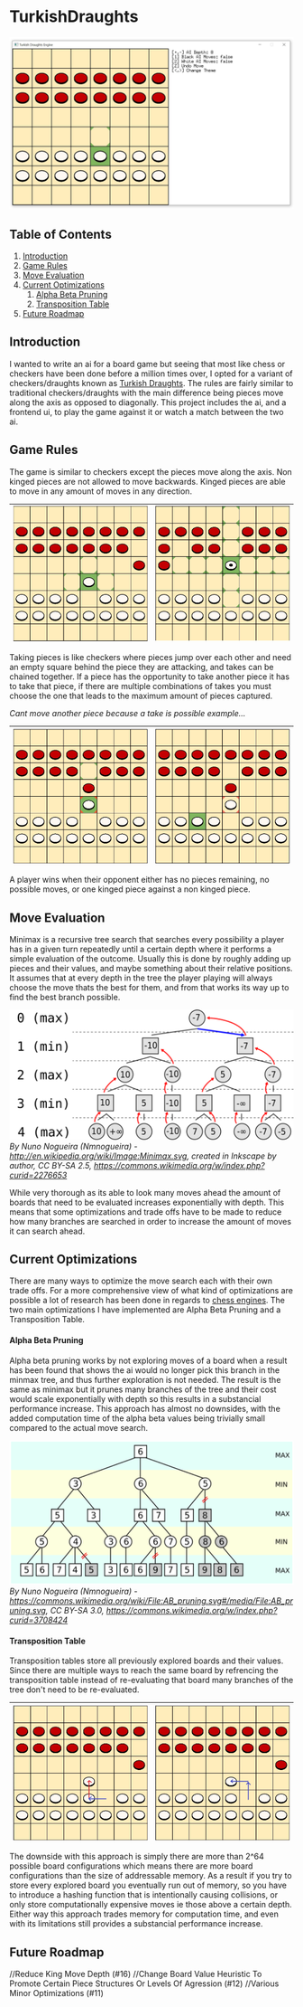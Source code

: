 # TurkishDraughts

![](docs/preview.jpg)

## Table of Contents
1. [Introduction](#introduction)
2. [Game Rules](#game-rules)
3. [Move Evaluation](#move-evaluation)
4. [Current Optimizations](#current-optimizations)
	1. [Alpha Beta Pruning](#alpha-beta-pruning)
	2. [Transposition Table](#transposition-table)
5. [Future Roadmap](#future-roadmap)

## Introduction

I wanted to write an ai for a board game but seeing that most like chess or checkers have been done before a million times over, I opted for a variant of checkers/draughts known as [Turkish Draughts](https://en.wikipedia.org/wiki/Turkish_draughts). The rules are fairly similar to traditional checkers/draughts with the main difference being pieces move along the axis as opposed to diagonally. This project includes the ai, and a frontend ui, to play the game against it or watch a match between the two ai.

## Game Rules

The game is similar to checkers except the pieces move along the axis. Non kinged pieces are not allowed to move backwards. Kinged pieces are able to move in any amount of moves in any direction.

![](docs/pawnmoves.jpg) | ![](docs/kingmoves.jpg)
:-: | :-: 

Taking pieces is like checkers where pieces jump over each other and need an empty square behind the piece they are attacking, and takes can be chained together. If a piece has the opportunity to take another piece it has to take that piece, if there are multiple combinations of takes you must choose the one that leads to the maximum amount of pieces captured.

*Cant move another piece because a take is possible example...*

![](docs/takevalid.jpg) | ![](docs/takeinvalid.jpg)
:-: | :-:

A player wins when their opponent either has no pieces remaining, no possible moves, or one kinged piece against a non kinged piece.

## Move Evaluation

Minimax is a recursive tree search that searches every possibility a player has in a given turn repeatedly until a certain depth where it performs a simple evaluation of the outcome. Usually this is done by roughly adding up pieces and their values, and maybe something about their relative positions. It assumes that at every depth in the tree the player playing will always choose the move thats the best for them, and from that works its way up to find the best branch possible.

![](docs/minimax.svg)
*By Nuno Nogueira (Nmnogueira) - http://en.wikipedia.org/wiki/Image:Minimax.svg, created in Inkscape by author, CC BY-SA 2.5, https://commons.wikimedia.org/w/index.php?curid=2276653*

While very thorough as its able to look many moves ahead the amount of boards that need to be evaluated increases exponentially with depth. This means that some optimizations and trade offs have to be made to reduce how many branches are searched in order to increase the amount of moves it can search ahead.

## Current Optimizations

There are many ways to optimize the move search each with their own trade offs. For a more comprehensive view of what kind of optimizations are possible a lot of research has been done in regards to [chess engines](https://www.chessprogramming.org/Search). The two main optimizations I have implemented are Alpha Beta Pruning and a Transposition Table.

#### Alpha Beta Pruning

Alpha beta pruning works by not exploring moves of a board when a result has been found that shows the ai would no longer pick this branch in the minmax tree, and thus further exploration is not needed. The result is the same as minimax but it prunes many branches of the tree and their cost would scale exponentially with depth so this results in a substancial performance increase. This approach has almost no downsides, with the added computation time of the alpha beta values being trivially small compared to the actual move search.

![](docs/abpruning.svg)
*By Nuno Nogueira (Nmnogueira) - https://commons.wikimedia.org/wiki/File:AB_pruning.svg#/media/File:AB_pruning.svg, CC BY-SA 3.0, https://commons.wikimedia.org/w/index.php?curid=3708424*

#### Transposition Table

Transposition tables store all previously explored boards and their values. Since there are multiple ways to reach the same board by refrencing the transposition table instead of re-evaluating that board many branches of the tree don't need to be re-evaluated.

![](docs/transpos1.jpg) | ![](docs/transpos2.jpg)
:-: | :-:

The downside with this approach is simply there are more than 2^64 possible board configurations which means there are more board configurations than the size of addressable memory. As a result if you try to store every explored board you eventually run out of memory, so you have to introduce a hashing function that is intentionally causing collisions, or only store computationally expensive moves ie those above a certain depth. Either way this approach trades memory for computation time, and even with its limitations still provides a substancial performance increase. 

## Future Roadmap

//Reduce King Move Depth (#16)
//Change Board Value Heuristic To Promote Certain Piece Structures Or Levels Of Agression (#12)
//Various Minor Optimizations (#11)
